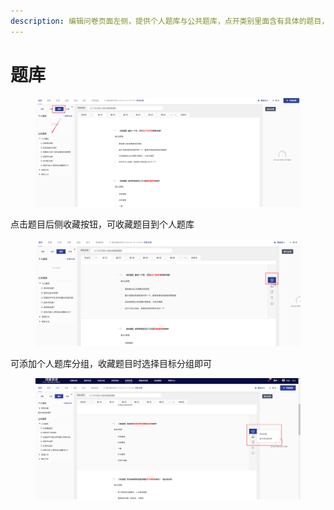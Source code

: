 ```yaml
---
description: 编辑问卷页面左侧，提供个人题库与公共题库，点开类别里面含有具体的题目，可根据需要点击题干即可添加到问卷中。
---
```


# 题库

<figure><img src="../../.gitbook/assets/image (9).png" alt=""><figcaption></figcaption></figure>

点击题目后侧收藏按钮，可收藏题目到个人题库

<figure><img src="../../.gitbook/assets/image (10).png" alt=""><figcaption></figcaption></figure>

可添加个人题库分组，收藏题目时选择目标分组即可

<figure><img src="../../.gitbook/assets/image (11).png" alt=""><figcaption></figcaption></figure>

